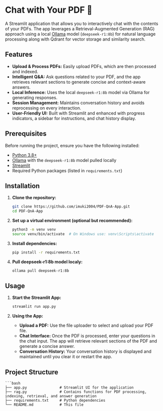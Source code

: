# Chat with Your PDF 📑

A Streamlit application that allows you to interactively chat with the contents of your PDFs. The app leverages a Retrieval-Augmented Generation (RAG) approach using a local [Ollama](https://ollama.com/library/deepseek-r1:8b) model (`deepseek-r1:8b`) for natural language processing along with Qdrant for vector storage and similarity search.

## Features

- **Upload & Process PDFs:** Easily upload PDFs, which are then processed and indexed.
- **Intelligent Q&A:** Ask questions related to your PDF, and the app retrieves relevant sections to generate concise and context-aware answers.
- **Local Inference:** Uses the local `deepseek-r1:8b` model via Ollama for generating responses.
- **Session Management:** Maintains conversation history and avoids reprocessing on every interaction.
- **User-Friendly UI:** Built with Streamlit and enhanced with progress indicators, a sidebar for instructions, and chat history display.

## Prerequisites

Before running the project, ensure you have the following installed:

- [Python 3.8+](https://www.python.org/downloads/)
- [Ollama](https://ollama.com/) with the `deepseek-r1:8b` model pulled locally
- [Streamlit](https://streamlit.io/)
- Required Python packages (listed in `requirements.txt`)

## Installation

1. **Clone the repository:**

   ```bash
   git clone https://github.com/imuki2004/PDF-QnA-App.git
   cd PDF-QnA-App

2. **Set up a virtual environment (optional but recommended):**

    ```bash
    python3 -m venv venv
    source venv/bin/activate  # On Windows use: venv\Scripts\activate

3. **Install dependencies:**

    ```bash
    pip install -r requirements.txt

4. **Pull deepseek-r1:8b model localy:**

    ```bash
    ollama pull deepseek-r1:8b

## Usage

1. **Start the Streamlit App:**

    ```bash
    streamlit run app.py

2. **Using the App:**

    - **Upload a PDF:** Use the file uploader to select and upload your PDF file.
    - **Chat Interface:** Once the PDF is processed, enter your questions in the chat input. The app will retrieve relevant sections of the PDF and generate a concise answer.
    - **Conversation History:** Your conversation history is displayed and maintained until you clear it or restart the app.

## Project Structure

    ```bash
    ├── app.py               # Streamlit UI for the application
    ├── rag.py               # Contains functions for PDF processing, indexing, retrieval, and answer generation
    ├── requirements.txt     # Python dependencies
    └── README.md            # This file
